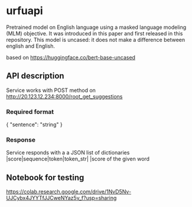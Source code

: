 # urfuapi

Pretrained model on English language using a masked language modeling (MLM) objective. It was introduced in this paper and first released in this repository. This model is uncased: it does not make a difference between english and English.

based on https://huggingface.co/bert-base-uncased


## API description

Service works with POST method on http://20.123.12.234:8000/root_get_suggestions

### Required format

{
  "sentence": "string"
}

### Response

Service responds with a a JSON list of dictionaries
|score|sequence|token|token_str|
|score of the given word

## Notebook for testing

https://colab.research.google.com/drive/1NvD5Nv-UJCybx4JYYTfJJCweNYaz5v_f?usp=sharing
